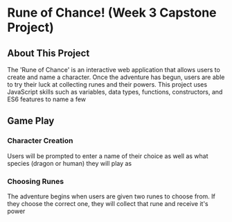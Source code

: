 # Rune of Chance! (Week 3 Capstone Project)
## About This Project
The 'Rune of Chance' is an interactive web application that allows users to create and name a character. Once the adventure has begun, users are able to try their luck at collecting runes and their powers. This project uses JavaScript skills such as variables, data types, functions, constructors, and ES6 features to name a few
## Game Play
### Character Creation
Users will be prompted to enter a name of their choice as well as what species (dragon or human) they will play as
### Choosing Runes
The adventure begins when users are given two runes to choose from. If they choose the correct one, they will collect that rune and receive it's power
